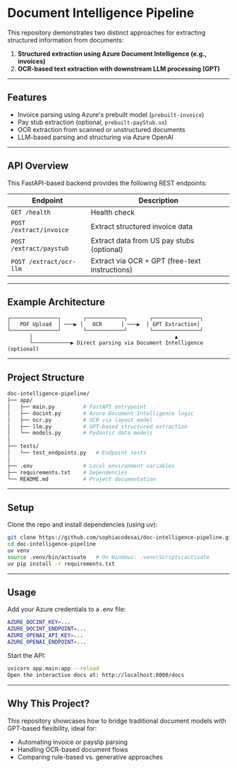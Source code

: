 # Document Intelligence Pipeline

This repository demonstrates two distinct approaches for extracting structured information from documents:

1. **Structured extraction using Azure Document Intelligence (e.g., invoices)**
2. **OCR-based text extraction with downstream LLM processing (GPT)**

---

## Features

- Invoice parsing using Azure's prebuilt model (`prebuilt-invoice`)
- Pay stub extraction (optional, `prebuilt-payStub.us`)
- OCR extraction from scanned or unstructured documents
- LLM-based parsing and structuring via Azure OpenAI

---

## API Overview

This FastAPI-based backend provides the following REST endpoints:

| Endpoint                 | Description                                     |
|--------------------------|-------------------------------------------------|
| `GET /health`            | Health check                                   |
| `POST /extract/invoice`  | Extract structured invoice data                |
| `POST /extract/paystub`  | Extract data from US pay stubs (optional)      |
| `POST /extract/ocr-llm`  | Extract via OCR + GPT (free-text instructions) |

---

## Example Architecture

```text
┌───────────────┐       ┌────────────┐       ┌───────────────┐
│   PDF Upload  │ ───▶ │   OCR      │ ───▶  │ GPT Extraction│
└───────────────┘       └────────────┘       └───────────────┘
       │                                             ▲
       └────────────▶ Direct parsing via Document Intelligence (optional)
```

---

## Project Structure

```bash
doc-intelligence-pipeline/
├── app/
│   ├── main.py         # FastAPI entrypoint
│   ├── docint.py       # Azure Document Intelligence logic
│   ├── ocr.py          # OCR via layout model
│   ├── llm.py          # GPT-based structured extraction
│   └── models.py       # Pydantic data models
│
├── tests/
│   └── test_endpoints.py   # Endpoint tests
│
├── .env                # Local environment variables
├── requirements.txt    # Dependencies
└── README.md           # Project documentation
```

---

## Setup

Clone the repo and install dependencies (using uv):

```bash
git clone https://github.com/sophiacodesai/doc-intelligence-pipeline.git
cd doc-intelligence-pipeline
uv venv
source .venv/bin/activate   # On Windows: .venv\Scripts\activate
uv pip install -r requirements.txt
```

---

## Usage

Add your Azure credentials to a .env file:
```bash
AZURE_DOCINT_KEY=...
AZURE_DOCINT_ENDPOINT=...
AZURE_OPENAI_API_KEY=...
AZURE_OPENAI_ENDPOINT=...
```
Start the API:
```bash
uvicorn app.main:app --reload
Open the interactive docs at: http://localhost:8000/docs
```

---

## Why This Project?

This repository showcases how to bridge traditional document models with GPT-based flexibility, ideal for:

- Automating invoice or payslip parsing
- Handling OCR-based document flows
- Comparing rule-based vs. generative approaches
